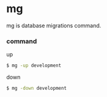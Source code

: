 # mg
mg is database migrations command.

### command

up
```bash
$ mg -up development
```

down
```bash
$ mg -down development
```
